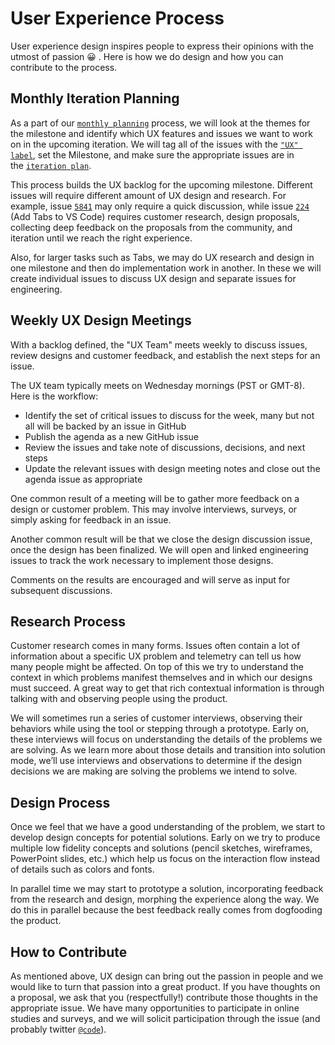 # User Experience Process

User experience design inspires people to express their opinions with the utmost
of passion 😀 . Here is how we do design and how you can contribute to the
process.

## Monthly Iteration Planning

As a part of our [`monthly planning`](Development-Process.md) process, we will
look at the themes for the milestone and identify which UX features and issues
we want to work on in the upcoming iteration. We will tag all of the issues with
the [`"UX" label`](https://github.com/Microsoft/vscode/issues?q=is%3Aopen+is%3Aissue+label%3Aux),
set the Milestone, and make sure the appropriate issues are in
the [`iteration plan`](Iteration-Plans.md).

This process builds the UX backlog for the upcoming milestone. Different issues
will require different amount of UX design and research. For example, issue
[`5841`](https://github.com/Microsoft/vscode/issues/5841) may only require a quick
discussion, while issue [`224`](https://github.com/Microsoft/vscode/issues/224)
(Add Tabs to VS Code) requires customer research, design proposals, collecting
deep feedback on the proposals from the community, and iteration until we reach
the right experience.

Also, for larger tasks such as Tabs, we may do UX research and design in one
milestone and then do implementation work in another. In these we will create
individual issues to discuss UX design and separate issues for engineering.

## Weekly UX Design Meetings

With a backlog defined, the "UX Team" meets weekly to discuss issues, review
designs and customer feedback, and establish the next steps for an issue.

The UX team typically meets on Wednesday mornings (PST or GMT-8). Here is the
workflow:

-   Identify the set of critical issues to discuss for the week, many but not
    all will be backed by an issue in GitHub
-   Publish the agenda as a new GitHub issue
-   Review the issues and take note of discussions, decisions, and next steps
-   Update the relevant issues with design meeting notes and close out the
    agenda issue as appropriate

One common result of a meeting will be to gather more feedback on a design or
customer problem. This may involve interviews, surveys, or simply asking for
feedback in an issue.

Another common result will be that we close the design discussion issue, once
the design has been finalized. We will open and linked engineering issues to
track the work necessary to implement those designs.

Comments on the results are encouraged and will serve as input for subsequent
discussions.

## Research Process

Customer research comes in many forms. Issues often contain a lot of information
about a specific UX problem and telemetry can tell us how many people might be
affected. On top of this we try to understand the context in which problems
manifest themselves and in which our designs must succeed. A great way to get
that rich contextual information is through talking with and observing people
using the product.

We will sometimes run a series of customer interviews, observing their behaviors
while using the tool or stepping through a prototype. Early on, these interviews
will focus on understanding the details of the problems we are solving. As we
learn more about those details and transition into solution mode, we’ll use
interviews and observations to determine if the design decisions we are making
are solving the problems we intend to solve.

## Design Process

Once we feel that we have a good understanding of the problem, we start to
develop design concepts for potential solutions. Early on we try to produce
multiple low fidelity concepts and solutions (pencil sketches, wireframes,
PowerPoint slides, etc.) which help us focus on the interaction flow instead of
details such as colors and fonts.

In parallel time we may start to prototype a solution, incorporating feedback
from the research and design, morphing the experience along the way. We do this
in parallel because the best feedback really comes from dogfooding the product.

## How to Contribute

As mentioned above, UX design can bring out the passion in people and we would
like to turn that passion into a great product. If you have thoughts on a
proposal, we ask that you (respectfully!) contribute those thoughts in the
appropriate issue. We have many opportunities to participate in online studies
and surveys, and we will solicit participation through the issue (and probably
twitter [`@code`](https://www.twitter.com/code)).
